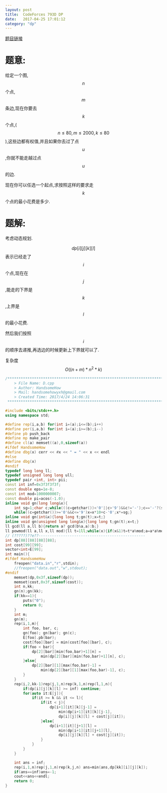 ```yaml
---
layout: post
title:  CodeForces 793D DP
date:   2017-04-25 17:01:12
category: "dp"
---
```


<script type="text/javascript"  
   src="http://cdn.mathjax.org/mathjax/latest/MathJax.js?config=TeX-AMS-MML_HTMLorMML"></script>
   
[题目链接](http://codeforces.com/problemset/problem/793/D)

# 题意:

给定一个图,$$n$$个点,$$m$$条边,现在你要去$$k$$个点,($$n\leq 80,m \leq 2000, k \leq 80$$),这些边都有权值,并且如果你去过了点$$u$$,你就不能走越过点$$u$$的边.

现在你可以任选一个起点,求按照这样的要求走$$k$$个点的最小花费是多少.

# 题解:

考虑动态规划.

$$dp[i][j][k][l]$$表示已经走了$$i$$个点,现在在$$j$$,能走的下界是$$k$$,上界是$$l$$的最小花费.

然后我们按照$$i$$的顺序去递推,再选边的时候更新上下界就可以了.

复杂度$$O((n+m)*n^2*k)$$


```c++
/*************************************************************************
    > File Name: D.cpp
    > Author: HandsomeHow
    > Mail: handsomehowyxh@gmail.com 
    > Created Time: 2017/4/24 14:06:31
 ************************************************************************/

#include <bits/stdc++.h>
using namespace std;

#define rep(i,a,b) for(int i=(a);i<=(b);i++)
#define per(i,a,b) for(int i=(a);i>=(b);i--)
#define pb push_back
#define mp make_pair
#define cl(a) memset((a),0,sizeof(a))
#ifdef HandsomeHow
#define dbg(x) cerr << #x << " = " << x << endl
#else
#define dbg(x)
#endif
typedef long long ll;
typedef unsigned long long ull;
typedef pair <int, int> pii;
const int inf=0x3f3f3f3f;
const double eps=1e-8;
const int mod=1000000007;
const double pi=acos(-1.0);
inline void gn(long long&x){
    int sg=1;char c;while(((c=getchar())<'0'||c>'9')&&c!='-');c=='-'?(sg=-1,x=0):(x=c-'0');
    while((c=getchar())>='0'&&c<='9')x=x*10+c-'0';x*=sg;}
inline void gn(int&x){long long t;gn(t);x=t;}
inline void gn(unsigned long long&x){long long t;gn(t);x=t;}
ll gcd(ll a,ll b){return a? gcd(b%a,a):b;}
ll powmod(ll a,ll x,ll mod){ll t=1ll;while(x){if(x&1)t=t*a%mod;a=a*a%mod;x>>=1;}return t;}
// (?????)??e??------------------------------------------------
int dp[88][88][88][88];
int cost[99][99];
vector<int>E[99];
int main(){
#ifdef HandsomeHow
	freopen("data.in","r",stdin);
	//freopen("data.out","w",stdout);
#endif
	memset(dp,0x3f,sizeof(dp));
	memset(cost,0x3f,sizeof(cost));
	int n,kk;
	gn(n);gn(kk);
	if(kk==1){
		puts("0");
		return 0;
	}
	int m;
	gn(m);
	rep(i,1,m){
		int foo, bar, c;
		gn(foo); gn(bar); gn(c);
		E[foo].pb(bar);
		cost[foo][bar] = min(cost[foo][bar], c);
		if(foo < bar){
			dp[2][bar][min(foo,bar)+1][n] =
				min(dp[2][bar][min(foo,bar)+1][n], c);
		}else{
			dp[2][bar][1][max(foo,bar)-1] =
				min(dp[2][bar][1][max(foo,bar)-1], c);
		}
	}
	rep(i,2,kk-1)rep(j,1,n)rep(k,1,n)rep(l,1,n){
		if(dp[i][j][k][l] >= inf) continue;
		for(auto it:E[j]){
			if(it >= k && it <= l){
				if(it < j){
					dp[i+1][it][k][j-1] = 
						min(dp[i+1][it][k][j-1], 
						dp[i][j][k][l] + cost[j][it]);
				}else{
					dp[i+1][it][j+1][l] = 
						min(dp[i+1][it][j+1][l], 
						dp[i][j][k][l] + cost[j][it]);
				}			
			}
		}
	}

	int ans = inf;
	rep(i,1,n)rep(j,1,n)rep(k,j,n) ans=min(ans,dp[kk][i][j][k]);
	if(ans==inf)ans=-1;
	cout<<ans<<endl;
	return 0;
}
```
